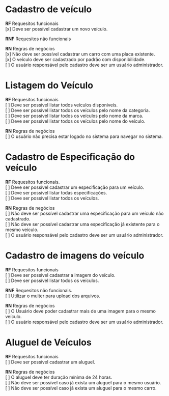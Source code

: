 # Cadastro de veículo
**RF**  Requesitos funcionais <br />
[x] Deve ser possível cadastrar um novo veículo.<br />



**RNF**  Requesitos não funcionais<br />


**RN**  Regras de negócios<br />
[x] Não deve ser possível cadastrar um carro com uma placa existente.<br />
[x] O veículo deve ser cadastrado por padrão com disponibilidade.<br />
[ ] O usuário responsável pelo cadastro deve ser um usuário administrador.<br />


# Listagem do Veículo
**RF**  Requesitos funcionais<br />
[ ] Deve ser possível listar todos veículos disponiveis.<br />
[ ] Deve ser possível listar todos os veículos pelo nome da categoria.<br />
[ ] Deve ser possível listar todos os veículos pelo nome da marca.<br />
[ ] Deve ser possível listar todos os veículos pelo nome do veículo.<br />

**RN**  Regras de negócios<br />
[ ] O usuário não precisa estar logado no sistema para navegar no sistema.<br />



# Cadastro de Especificação do veículo
**RF**  Requesitos funcionais.<br />
[ ] Deve ser possível cadastrar um especificação para um veículo.<br />
[ ] Deve ser possível listar todas especificações.<br />
[ ] Deve ser possível listar todos os veículos.<br />

**RN**  Regras de negócios<br />
[ ] Não deve ser possível cadastrar uma especificação para um veículo não cadastrado.<br />
[ ] Não deve ser possível cadastrar uma especificação já existente para o mesmo veículo.<br />
[ ] O usuário responsável pelo cadastro deve ser um usuário administrador.<br />


# Cadastro de imagens do veículo

**RF**  Requesitos funcionais<br />
[ ] Deve ser possível cadastrar a imagem do veículo.<br />
[ ] Deve ser possível listar todos os veículos.<br />

**RNF**  Requesitos não funcionais.<br />
[ ] Utilizar o multer para upload dos arquivos.<br />

**RN**  Regras de negócios<br />
[ ] O Usuário deve poder cadastrar mais de uma imagem para o mesmo veículo.<br />
[ ] O usuário responsável pelo cadastro deve ser um usuário administrador.<br />



# Aluguel de Veículos

**RF**  Requesitos funcionais<br />
[ ] Deve ser possível cadastrar um aluguel.<br />

**RN**  Regras de negócios<br />
 [ ] O aluguel deve ter duração mínima de 24 horas.<br />
 [ ] Não deve ser possível caso já exista um aluguel para o mesmo usuário.<br />
 [ ] Não deve ser possível caso já exista um aluguel para o mesmo carro.<br />
